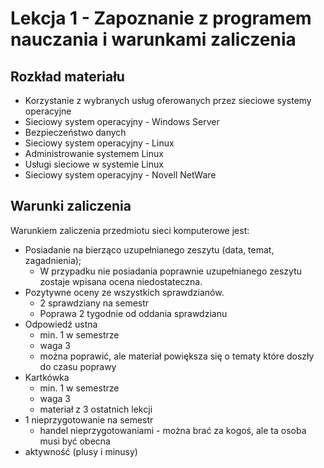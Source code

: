 # Lekcja 1 - Zapoznanie z programem nauczania i warunkami zaliczenia

## Rozkład materiału

- Korzystanie z wybranych usług oferowanych przez sieciowe systemy operacyjne
- Sieciowy system operacyjny - Windows Server
- Bezpieczeństwo danych
- Sieciowy system operacyjny - Linux
- Administrowanie systemem Linux
- Usługi sieciowe w systemie Linux
- Sieciowy system operacyjny - Novell NetWare

## Warunki zaliczenia

Warunkiem zaliczenia przedmiotu sieci komputerowe jest:

- Posiadanie na bierząco uzupełnianego zeszytu (data, temat, zagadnienia);
  - W przypadku nie posiadania poprawnie uzupełnianego zeszytu zostaje wpisana ocena niedostateczna.
- Pozytywne oceny ze wszystkich sprawdzianów.
  - 2 sprawdziany na semestr
  - Poprawa 2 tygodnie od oddania sprawdzianu
- Odpowiedź ustna
  - min. 1 w semestrze
  - waga 3
  - można poprawić, ale materiał powiększa się o tematy które doszły do czasu poprawy
- Kartkówka
  - min. 1 w semestrze
  - waga 3
  - materiał z 3 ostatnich lekcji
- 1 nieprzygotowanie na semestr
  - handel nieprzygotowaniami - można brać za kogoś, ale ta osoba musi być obecna
- aktywność (plusy i minusy)
